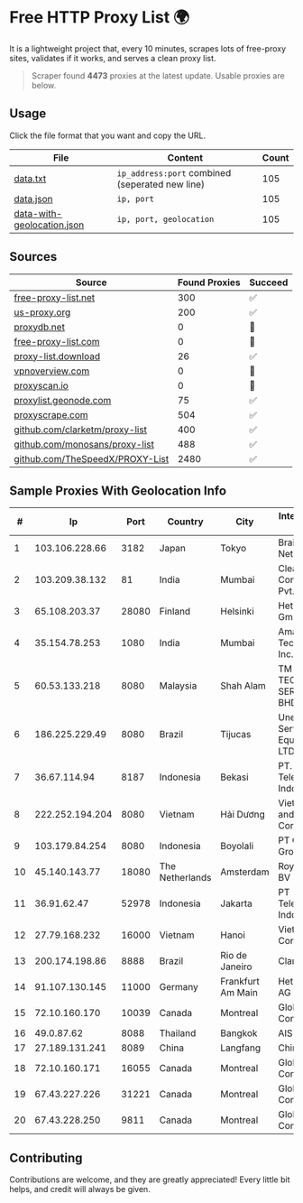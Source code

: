 
# Free HTTP Proxy List 🌍

It is a lightweight project that, every 10 minutes, scrapes lots of free-proxy sites, validates if it works, and serves a clean proxy list.


> Scraper found **4473** proxies at the latest update. Usable proxies are below.

## Usage

Click the file format that you want and copy the URL.


|File|Content|Count|
|----|-------|-----|
|[data.txt](https://raw.githubusercontent.com/themiralay/Proxy-List-World/master/data.txt)|`ip_address:port` combined (seperated new line)|105|
|[data.json](https://raw.githubusercontent.com/themiralay/Proxy-List-World/master/data.json)|`ip, port`|105|
|[data-with-geolocation.json](https://raw.githubusercontent.com/themiralay/Proxy-List-World/master/data-with-geolocation.json)|`ip, port, geolocation`|105|

## Sources

|Source|Found Proxies|Succeed|
|------|-------------|-------|
|[free-proxy-list.net](https://free-proxy-list.net)|300|✅|
|[us-proxy.org](https://www.us-proxy.org)|200|✅|
|[proxydb.net](http://proxydb.net)|0|🚫|
|[free-proxy-list.com](https://free-proxy-list.com/?page=&port=&type%5B%5D=http&type%5B%5D=https&up_time=0&search=Search)|0|🚫|
|[proxy-list.download](https://www.proxy-list.download/HTTP)|26|✅|
|[vpnoverview.com](https://vpnoverview.com/privacy/anonymous-browsing/free-proxy-servers)|0|🚫|
|[proxyscan.io](https://www.proxyscan.io)|0|🚫|
|[proxylist.geonode.com](https://proxylist.geonode.com/api/proxy-list?limit=300&page=1&sort_by=lastChecked&sort_type=desc&protocols=http,https)|75|✅|
|[proxyscrape.com](https://api.proxyscrape.com/v2/?request=displayproxies&protocol=http&timeout=10000&country=all&ssl=all&anonymity=all)|504|✅|
|[github.com/clarketm/proxy-list](https://raw.githubusercontent.com/clarketm/proxy-list/master/proxy-list-raw.txt)|400|✅|
|[github.com/monosans/proxy-list](https://raw.githubusercontent.com/monosans/proxy-list/main/proxies/http.txt)|488|✅|
|[github.com/TheSpeedX/PROXY-List](https://raw.githubusercontent.com/TheSpeedX/PROXY-List/master/http.txt)|2480|✅|


## Sample Proxies With Geolocation Info

|#|Ip|Port|Country|City|Internet Service Provider|
|-|--|----|-------|----|-------------------------|
|1|103.106.228.66|3182|Japan|Tokyo|BrainStorm Network, Inc|
|2|103.209.38.132|81|India|Mumbai|Clear Beam Communications Pvt. Ltd.|
|3|65.108.203.37|28080|Finland|Helsinki|Hetzner Online GmbH|
|4|35.154.78.253|1080|India|Mumbai|Amazon Technologies Inc.|
|5|60.53.133.218|8080|Malaysia|Shah Alam|TM TECHNOLOGY SERVICES SDN BHD|
|6|186.225.229.49|8080|Brazil|Tijucas|Unetvale Servicos e Equipamentos LTDA|
|7|36.67.114.94|8187|Indonesia|Bekasi|PT. Telekomunikasi Indonesia|
|8|222.252.194.204|8080|Vietnam|Hải Dương|VietNam Post and Telecom Corporation|
|9|103.179.84.254|8080|Indonesia|Boyolali|PT CYB Media Group|
|10|45.140.143.77|18080|The Netherlands|Amsterdam|RoyaleHosting BV|
|11|36.91.62.47|52978|Indonesia|Jakarta|PT Telekomunikasi Indonesia|
|12|27.79.168.232|16000|Vietnam|Hanoi|Viettel Corporation|
|13|200.174.198.86|8888|Brazil|Rio de Janeiro|Claro S.A|
|14|91.107.130.145|11000|Germany|Frankfurt Am Main|Hetzner Online AG|
|15|72.10.160.170|10039|Canada|Montreal|GloboTech Communications|
|16|49.0.87.62|8088|Thailand|Bangkok|AIS-Fibre|
|17|27.189.131.241|8089|China|Langfang|Chinanet|
|18|72.10.160.171|16055|Canada|Montreal|GloboTech Communications|
|19|67.43.227.226|31221|Canada|Montreal|GloboTech Communications|
|20|67.43.228.250|9811|Canada|Montreal|GloboTech Communications|



## Contributing

Contributions are welcome, and they are greatly appreciated! Every
little bit helps, and credit will always be given.

